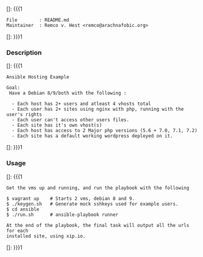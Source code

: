 []: {{{1

    File        : README.md
    Maintainer  : Remco v. Hest <remco@arachnafobic.org>

[]: }}}1

### Description
[]: {{{1

    Ansible Hosting Example
    
    Goal:
     Have a Debian 8/9/both with the following :
     
      - Each host has 2+ users and atleast 4 vhosts total
      - Each user has 2+ sites using nginx with php, running with the user's rights
      - Each user can't access other users files.
      - Each site has it's own vhost(s)
      - Each host has access to 2 Major php versions (5.6 + 7.0, 7.1, 7.2)
      - Each site has a default working wordpress deployed on it.

[]: }}}1

### Usage
[]: {{{1

    Get the vms up and running, and run the playbook with the following

    $ vagrant up    # Starts 2 vms, debian 8 and 9.
    $ ./keygen.sh   # Generate mock sshkeys used for example users.
    $ cd ansible
    $ ./run.sh      # ansible-playbook runner
    
    At the end of the playbook, the final task will output all the urls for each
    installed site, using xip.io.

[]: }}}1
